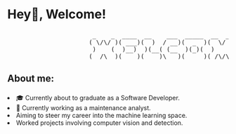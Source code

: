 <h1 align="left">Hey👋, Welcome!</h1>

###
<pre>
                       _    _  ____  __    ___  _____  __  __  ____ 
                      ( \/\/ )( ___)(  )  / __)(  _  )(  \/  )( ___)
                       )    (  )__)  )(__( (__  )(_)(  )    (  )__) 
                      (__/\__)(____)(____)\___)(_____)(_/\/\_)(____)                                                                                                                                               
</pre>
###

<h2 align="left">About me:</h2>

###


###

<p align="center">
<li>🎓 Currently about to graduate as a Software Developer. </li>
<li>💼 Currently working as a maintenance analyst. </li>
<li> Aiming to steer my career into the machine learning space.</li>
<li> Worked projects involving computer vision and detection.</li>

</p>

###


